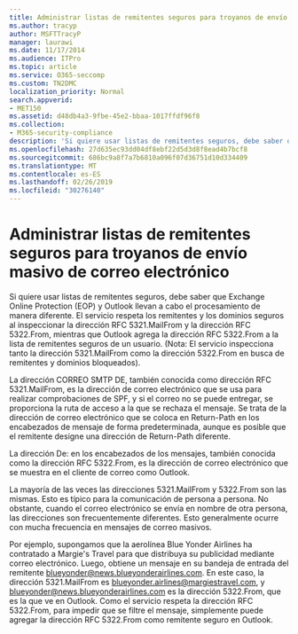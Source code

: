 ```yaml
---
title: Administrar listas de remitentes seguros para troyanos de envío masivo de correo electrónico
ms.author: tracyp
author: MSFTTracyP
manager: laurawi
ms.date: 11/17/2014
ms.audience: ITPro
ms.topic: article
ms.service: O365-seccomp
ms.custom: TN2DMC
localization_priority: Normal
search.appverid:
- MET150
ms.assetid: d48db4a3-9fbe-45e2-bbaa-1017ffdf96f8
ms.collection:
- M365-security-compliance
description: 'Si quiere usar listas de remitentes seguros, debe saber que Exchange Online Protection (EOP) y Outlook llevan a cabo el procesamiento de manera diferente. El servicio respeta los remitentes y los dominios seguros al inspeccionar la dirección RFC 5321.MailFrom y la dirección RFC 5322.From, mientras que Outlook agrega la dirección RFC 5322.From a la lista de remitentes seguros de un usuario. (Nota: El servicio inspecciona tanto la dirección 5321.MailFrom como la dirección 5322.From en busca de remitentes y dominios bloqueados).'
ms.openlocfilehash: 27d635ec93dd04df8ebf22d5d3d8f8ead4b7bcf8
ms.sourcegitcommit: 686bc9a8f7a7b6810a096f07d36751d10d334409
ms.translationtype: MT
ms.contentlocale: es-ES
ms.lasthandoff: 02/26/2019
ms.locfileid: "30276140"
---
```

# <a name="manage-safe-sender-lists-for-bulk-mailers"></a>Administrar listas de remitentes seguros para troyanos de envío masivo de correo electrónico

Si quiere usar listas de remitentes seguros, debe saber que Exchange Online Protection (EOP) y Outlook llevan a cabo el procesamiento de manera diferente. El servicio respeta los remitentes y los dominios seguros al inspeccionar la dirección RFC 5321.MailFrom y la dirección RFC 5322.From, mientras que Outlook agrega la dirección RFC 5322.From a la lista de remitentes seguros de un usuario. (Nota: El servicio inspecciona tanto la dirección 5321.MailFrom como la dirección 5322.From en busca de remitentes y dominios bloqueados).
  
La dirección CORREO SMTP DE, también conocida como dirección RFC 5321.MailFrom, es la dirección de correo electrónico que se usa para realizar comprobaciones de SPF, y si el correo no se puede entregar, se proporciona la ruta de acceso a la que se rechaza el mensaje. Se trata de la dirección de correo electrónico que se coloca en Return-Path en los encabezados de mensaje de forma predeterminada, aunque es posible que el remitente designe una dirección de Return-Path diferente.
  
La dirección De: en los encabezados de los mensajes, también conocida como la dirección RFC 5322.From, es la dirección de correo electrónico que se muestra en el cliente de correo como Outlook.
  
La mayoría de las veces las direcciones 5321.MailFrom y 5322.From son las mismas. Esto es típico para la comunicación de persona a persona. No obstante, cuando el correo electrónico se envía en nombre de otra persona, las direcciones son frecuentemente diferentes. Esto generalmente ocurre con mucha frecuencia en mensajes de correo masivos.
  
Por ejemplo, supongamos que la aerolínea Blue Yonder Airlines ha contratado a Margie's Travel para que distribuya su publicidad mediante correo electrónico. Luego, obtiene un mensaje en su bandeja de entrada del remitente blueyonder@news.blueyonderairlines.com. En este caso, la dirección 5321.MailFrom es blueyonder.airlines@margiestravel.com, y blueyonder@news.blueyonderairlines.com es la dirección 5322.From, que es la que ve en Outlook. Como el servicio respeta la dirección RFC 5322.From, para impedir que se filtre el mensaje, simplemente puede agregar la dirección RFC 5322.From como remitente seguro en Outlook.
  

